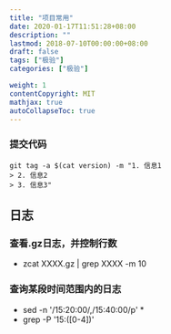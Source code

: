 ```yaml
---
title: "项目常用"
date: 2020-01-17T11:51:28+08:00
description: ""
lastmod: 2018-07-10T00:00:00+08:00
draft: false
tags: ["极验"]
categories: ["极验"]

weight: 1
contentCopyright: MIT
mathjax: true
autoCollapseToc: true
---
```

### 提交代码
```
git tag -a $(cat version) -m "1. 信息1
> 2. 信息2
> 3. 信息3"
```
## 日志 
### 查看.gz日志，并控制行数
- zcat XXXX.gz | grep XXXX -m 10

### 查询某段时间范围内的日志
- sed -n '/15:20:00/,/15:40:00/p' *
- grep -P '15:([0-4])'
